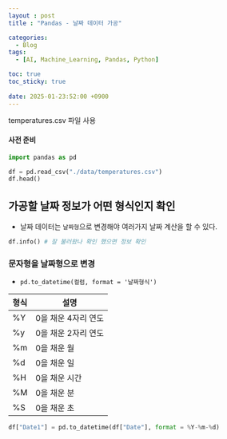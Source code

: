 ```yaml
---
layout : post
title : "Pandas - 날짜 데이터 가공"

categories:
  - Blog
tags:
  - [AI, Machine_Learning, Pandas, Python]

toc: true
toc_sticky: true
 
date: 2025-01-23:52:00 +0900
---
```

temperatures.csv 파일 사용

#### 사전 준비
```python
import pandas as pd

df = pd.read_csv("./data/temperatures.csv")
df.head()
```
## 가공할 날짜 정보가 어떤 형식인지 확인
- 날짜 데이터는 `날짜형`으로 변경해야 여러가지 날짜 계산을 할 수 있다.
  
```python
df.info() # 잘 불러왔나 확인 했으면 정보 확인
```
### 문자형을 날짜형으로 변경
- `pd.to_datetime(컬럼, format = '날짜형식')`
 
|형식|설명|
|---|---|
|%Y|0을 채운 4자리 연도|
|%y|0을 채운 2자리 연도|
|%m|0을 채운 월|
|%d|0을 채운 일|
|%H|0을 채운 시간|
|%M|0을 채운 분|
|%S|0을 채운 초|

```python
df["Date1"] = pd.to_datetime(df["Date"], format = %Y-%m-%d)
```